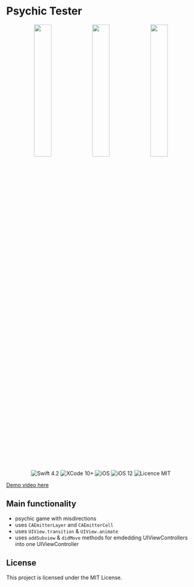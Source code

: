 #  Psychic Tester

<div align = "center">
<img src="/screens/1.jpeg" width="30%">        
<img src="/screens/2.jpeg" width="30%">       
<img src="/screens/3.jpeg" width="30%">       
</div>

<p align="center">
<img src="https://img.shields.io/badge/Swift-4.2-orange.svg" alt="Swift 4.2"/>
<img src="https://img.shields.io/badge/Xcode-10%2B-brightgreen.svg" alt="XCode 10+"/>
<img src="https://img.shields.io/badge/platform-iOS-green.svg" alt="iOS"/>
<img src="https://img.shields.io/badge/iOS-12%2B-brightgreen.svg" alt="iOS 12"/>
<img src="https://img.shields.io/badge/licence-MIT-lightgray.svg" alt="Licence MIT"/>
</p>

[Demo video here]()

## Main functionality
* psychic game with misdirections
* uses `CAEmitterLayer` and `CAEmitterCell`
* uses `UIView.transition` & `UIView.animate`
* uses `addSubview` & `didMove` methods for emdedding UIViewControllers into one UIViewController


## License

This project is licensed under the MIT License.